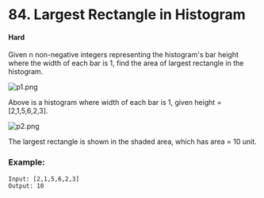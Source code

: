 # 84. Largest Rectangle in Histogram
#### Hard

Given n non-negative integers representing the histogram's bar height where the width of each bar is 1, find the area of largest rectangle in the histogram.

![p1.png](p1.png)

Above is a histogram where width of each bar is 1, given height = [2,1,5,6,2,3].

![p2.png](p2.png)

The largest rectangle is shown in the shaded area, which has area = 10 unit.

 

### Example:

```
Input: [2,1,5,6,2,3]
Output: 10
```